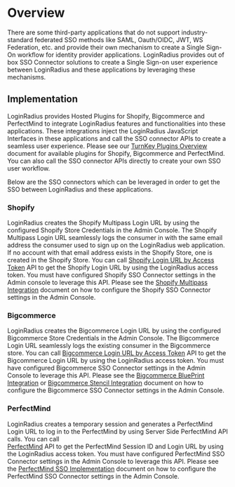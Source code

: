 # Overview

There are some third-party applications that do not support industry-standard federated SSO methods like  SAML, Oauth/OIDC, JWT, WS Federation, etc. and provide their own mechanism to create a Single Sign-On workflow for identity provider applications. LoginRadius provides out of box SSO Connector solutions to create a Single Sign-on user experience between LoginRadius and these applications by leveraging these mechanisms.

## Implementation

LoginRadius provides Hosted Plugins for Shopify, Bigcommerce and PerfectMind to integrate LoginRadius features and functionalities into these applications. These integrations inject the LoginRadius JavaScript Interfaces in these applications and call the SSO connector APIs to create a seamless user experience. Please see our [TurnKey Plugins Overview](https://www.loginradius.com/legacy/docs/libraries/turn-key-plugins/overview/) document for available plugins for Shopify, Bigcommerce and PerfectMind.
You can also call the SSO connector APIs directly to create your own SSO user workflow. 

 Below are the SSO connectors which can be leveraged in order to get the SSO  between LoginRadius and these applications.

### Shopify 
LoginRadius creates the Shopify Multipass Login URL by using the configured Shopify Store Credentials in the Admin Console. The Shopify Multipass Login URL  seamlessly logs the consumer in with the same email address the consumer used to sign up on the LoginRadius web application. If no account with that email address exists in the Shopify Store, one is created in the Shopify Store. You can call [Shopify Login URL by Access Token](https://www.loginradius.com/legacy/docs/api/v2/single-sign-on/sso-connector/shopify-login-url-by-access-token/) API to get the Shopify Login URL by using the LoginRadius access token. You must have configured  Shopify SSO Connector settings in the Admin console to leverage this API. Please see the [Shopify Multipass Integration](https://www.loginradius.com/legacy/docs/libraries/turn-key-plugins/shopify-multipass-integration/) document on how to configure the Shopify SSO Connector settings in the Admin Console. 

### Bigcommerce 
LoginRadius creates the Bigcommerce Login URL by using the configured Bigcommerce Store Credentials in the Admin Console. The Bigcommerce Login URL  seamlessly logs the existing consumer in the Bigcommerce store. You can call [Bigcommerce Login URL by Access Token](https://www.loginradius.com/legacy/docs/api/v2/single-sign-on/sso-connector/bigcommerce-login-url-by-access-token/) API to get the Bigcommerce Login URL by using the LoginRadius access token. You must have configured  Bigcommerce SSO Connector settings in the Admin Console to leverage this API. Please see the [Bigcommerce BluePrint Integration](https://www.loginradius.com/legacy/docs/libraries/turn-key-plugins/bigcommerce-blueprint-plugin/) or [Bigcommerce Stencil Integration](https://www.loginradius.com/legacy/docs/libraries/turn-key-plugins/bigcommerce-stencil-plugin/) document on how to configure the Bigcommerce SSO Connector settings in the Admin Console. 

### PerfectMind
LoginRadius creates a temporary session and generates a PerfectMind Login URL to log in to the PerfectMind by using Server Side PerfectMind API calls. You can call  
[PerfectMind](https://www.loginradius.com/legacy/docs/api/v2/single-sign-on/sso-connector/perfectmind/) API to get the PerfectMind Session ID and Login URL by using the LoginRadius access token. You must have configured PerfectMind SSO Connector settings in the Admin Console to leverage this API. Please see the [PerfectMind SSO Implementation](https://www.loginradius.com/legacy/docs/libraries/turn-key-plugins/perfectmind/) document on how to configure the PerfectMind SSO Connector settings in the Admin Console. 


